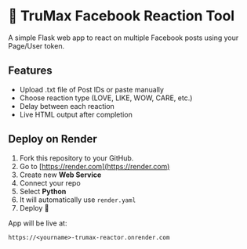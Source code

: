 # 🩷 TruMax Facebook Reaction Tool

A simple Flask web app to react on multiple Facebook posts using your Page/User token.

## Features
- Upload .txt file of Post IDs or paste manually
- Choose reaction type (LOVE, LIKE, WOW, CARE, etc.)
- Delay between each reaction
- Live HTML output after completion

## Deploy on Render
1. Fork this repository to your GitHub.
2. Go to [https://render.com](https://render.com)
3. Create new **Web Service**
4. Connect your repo
5. Select **Python**
6. It will automatically use `render.yaml`
7. Deploy 🎉

App will be live at:
```
https://<yourname>-trumax-reactor.onrender.com
```
